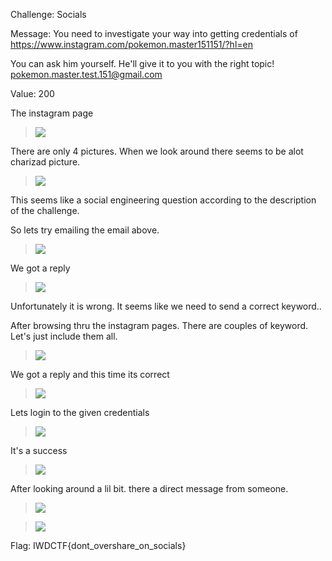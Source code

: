 Challenge: Socials

Message: You need to investigate your way into getting credentials of https://www.instagram.com/pokemon.master151151/?hl=en

You can ask him yourself. He'll give it to you with the right topic! pokemon.master.test.151@gmail.com

Value: 200

The instagram page

><img src="https://github.com/CSBCTF/IWDCTF/blob/338c0e5b7a559c3f598ad73236c3c2cd02d10137/Miscellaneous/Socials/files/Capture.PNG">


There are only 4 pictures. When we look around there seems to be alot charizad picture.

><img src="https://github.com/CSBCTF/IWDCTF/blob/338c0e5b7a559c3f598ad73236c3c2cd02d10137/Miscellaneous/Socials/files/Capture1.PNG">


This seems like a social engineering question according to the description of the challenge.

So lets try emailing the email above. 

><img src="https://github.com/CSBCTF/IWDCTF/blob/338c0e5b7a559c3f598ad73236c3c2cd02d10137/Miscellaneous/Socials/files/Capture10.PNG">



We got a reply

><img src="https://github.com/CSBCTF/IWDCTF/blob/338c0e5b7a559c3f598ad73236c3c2cd02d10137/Miscellaneous/Socials/files/Capture11.PNG">


Unfortunately it is wrong. It seems like we need to send a correct keyword..


After browsing thru the instagram pages. There are couples of keyword. Let's just include them all.

><img src="https://github.com/CSBCTF/IWDCTF/blob/338c0e5b7a559c3f598ad73236c3c2cd02d10137/Miscellaneous/Socials/files/Capture14.PNG">

We got a reply and this time its correct

><img src="https://github.com/CSBCTF/IWDCTF/blob/338c0e5b7a559c3f598ad73236c3c2cd02d10137/Miscellaneous/Socials/files/Capture15.PNG">

Lets login to the given credentials

><img src="https://github.com/CSBCTF/IWDCTF/blob/338c0e5b7a559c3f598ad73236c3c2cd02d10137/Miscellaneous/Socials/files/Capture16.PNG">

It's a success

><img src="https://github.com/CSBCTF/IWDCTF/blob/338c0e5b7a559c3f598ad73236c3c2cd02d10137/Miscellaneous/Socials/files/Capture17.PNG">

After looking around a lil bit. there a direct message from someone.

><img src="https://github.com/CSBCTF/IWDCTF/blob/338c0e5b7a559c3f598ad73236c3c2cd02d10137/Miscellaneous/Socials/files/Capture18.PNG">

><img src="https://github.com/CSBCTF/IWDCTF/blob/338c0e5b7a559c3f598ad73236c3c2cd02d10137/Miscellaneous/Socials/files/Capture19.PNG">

Flag: IWDCTF{dont_overshare_on_socials}







